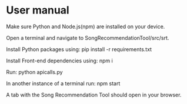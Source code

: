 # User manual

Make sure Python and Node.js(npm) are installed on your device.

Open a terminal and navigate to SongRecommendationTool/src/srt.

Install Python packages using: pip install -r requirements.txt

Install Front-end dependencies using: npm i

Run: python apicalls.py

In another instance of a terminal run: npm start

A tab with the Song Recommendation Tool should open in your browser.
